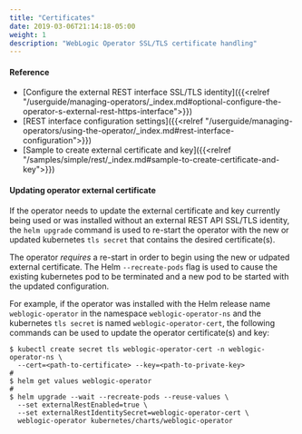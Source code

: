 ```yaml
---
title: "Certificates"
date: 2019-03-06T21:14:18-05:00
weight: 1
description: "WebLogic Operator SSL/TLS certificate handling"
---
```


#### Reference
* [Configure the external REST interface SSL/TLS identity]({{<relref "/userguide/managing-operators/_index.md#optional-configure-the-operator-s-external-rest-https-interface">}})
* [REST interface configuration settings]({{<relref "/userguide/managing-operators/using-the-operator/_index.md#rest-interface-configuration">}})
* [Sample to create external certificate and key]({{<relref "/samples/simple/rest/_index.md#sample-to-create-certificate-and-key">}})

#### Updating operator external certificate

If the operator needs to update the external certificate and key currently
being used or was installed without an external REST API SSL/TLS identity,
the `helm upgrade` command is used to re-start the operator
with the new or updated kubernetes `tls secret` that contains
the desired certificate(s).

The operator _requires_ a re-start in order to begin using the new or udpated external
certificate. The Helm `--recreate-pods` flag is used to cause the existing
kubernetes pod to be terminated and a new pod to be started with the updated configuration.

For example, if the operator was installed with the Helm release name `weblogic-operator`
in the namespace `weblogic-operator-ns` and the kubernetes `tls secret` is named
`weblogic-operator-cert`, the following commands can be used to update the operator
certificate(s) and key:
```
$ kubectl create secret tls weblogic-operator-cert -n weblogic-operator-ns \
  --cert=<path-to-certificate> --key=<path-to-private-key>
#
$ helm get values weblogic-operator
#
$ helm upgrade --wait --recreate-pods --reuse-values \
  --set externalRestEnabled=true \
  --set externalRestIdentitySecret=weblogic-operator-cert \
  weblogic-operator kubernetes/charts/weblogic-operator
```
